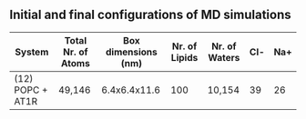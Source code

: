 ## Initial and final configurations of MD simulations

| System                           | Total Nr. of Atoms | Box dimensions (nm) | Nr. of Lipids | Nr. of Waters | Cl- | Na+ |
|----------------------------------|--------------------|---------------------|---------------|---------------|-----|-----|
| (12) POPC + AT1R                 | 49,146             | 6.4x6.4x11.6        | 100           | 10,154        | 39  |  26 |


